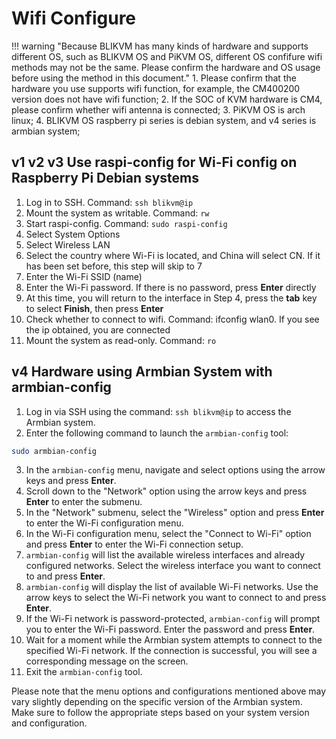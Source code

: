 # Wifi Configure

!!! warning "Because BLIKVM has many kinds of hardware and supports different OS, such as BLIKVM OS and PiKVM OS, different OS confifure wifi methods may not be the same. Please confirm the hardware and OS usage before using the method in this document."
    1. Please confirm that the hardware you use supports wifi function, for example, the CM400200 version does not have wifi function;
    2. If the SOC of KVM hardware is CM4, please confirm whether wifi antenna is connected;
    3. PiKVM OS is arch linux;
    4. BLIKVM OS raspberry pi series is debian system, and v4 series is armbian system;

## **v1 v2 v3 Use raspi-config for Wi-Fi config on Raspberry Pi Debian systems**

1. Log in to SSH. Command: `ssh blikvm@ip`
2. Mount the system as writable. Command: `rw`
3. Start raspi-config. Command: `sudo raspi-config`
4. Select System Options
5. Select Wireless LAN
6. Select the country where Wi-Fi is located, and China will select CN. If it has been set before, this step will skip to 7
7. Enter the Wi-Fi SSID (name)
8. Enter the Wi-Fi password. If there is no password, press **Enter** directly
9. At this time, you will return to the interface in Step 4, press the **tab** key to select **Finish**, then press **Enter**
10. Check whether to connect to wifi. Command: ifconfig wlan0. If you see the ip obtained, you are connected
11. Mount the system as read-only. Command: `ro`

## **v4 Hardware using Armbian System with armbian-config**

1. Log in via SSH using the command: `ssh blikvm@ip` to access the Armbian system.
2. Enter the following command to launch the `armbian-config` tool:

```bash
sudo armbian-config
```

3. In the `armbian-config` menu, navigate and select options using the arrow keys and press **Enter**.
4. Scroll down to the "Network" option using the arrow keys and press **Enter** to enter the submenu.
5. In the "Network" submenu, select the "Wireless" option and press **Enter** to enter the Wi-Fi configuration menu.
6. In the Wi-Fi configuration menu, select the "Connect to Wi-Fi" option and press **Enter** to enter the Wi-Fi connection setup.
7. `armbian-config` will list the available wireless interfaces and already configured networks. Select the wireless interface you want to connect to and press **Enter**.
8. `armbian-config` will display the list of available Wi-Fi networks. Use the arrow keys to select the Wi-Fi network you want to connect to and press **Enter**.
9. If the Wi-Fi network is password-protected, `armbian-config` will prompt you to enter the Wi-Fi password. Enter the password and press **Enter**.
10. Wait for a moment while the Armbian system attempts to connect to the specified Wi-Fi network. If the connection is successful, you will see a corresponding message on the screen.
11. Exit the `armbian-config` tool.

Please note that the menu options and configurations mentioned above may vary slightly depending on the specific version of the Armbian system. Make sure to follow the appropriate steps based on your system version and configuration.
